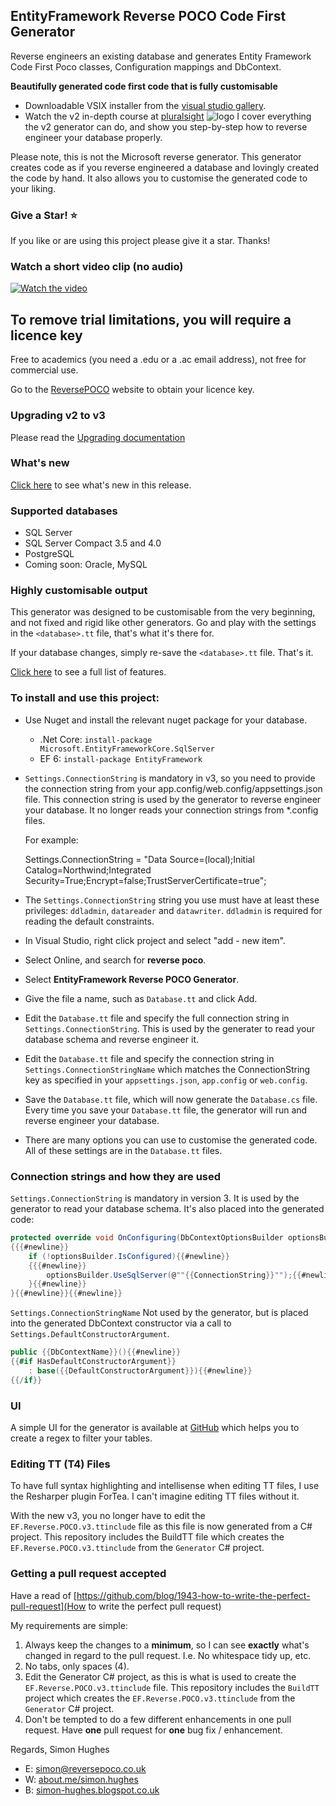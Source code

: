 ## EntityFramework Reverse POCO Code First Generator

Reverse engineers an existing database and generates Entity Framework Code
First Poco classes, Configuration mappings and DbContext.

**Beautifully generated code first code that is fully customisable**

* Downloadable VSIX installer from the [visual studio gallery](https://marketplace.visualstudio.com/items?itemName=SimonHughes.EntityFrameworkReversePOCOGenerator).
* Watch the v2 in-depth course at [pluralsight](https://app.pluralsight.com/library/courses/code-first-entity-framework-legacy-databases/table-of-contents) ![logo](http://www.simonhughes.co.uk/pluralsight-logo-tiny.png) I cover everything the v2 generator can do, and show you step-by-step how to reverse engineer your database properly.

Please note, this is not the Microsoft reverse generator.
This generator creates code as if you reverse engineered a database and lovingly created the code by hand. 
It also allows you to customise the generated code to your liking.

### Give a Star! :star:
If you like or are using this project please give it a star. Thanks!

### Watch a short video clip (no audio)
[![Watch the video](https://reversepocostorage.blob.core.windows.net/public-file-share/efcore-first-run.jpg)](https://reversepocostorage.blob.core.windows.net/public-file-share/efcore-first-run.mp4)

## To remove trial limitations, you will require a licence key
Free to academics (you need a .edu or a .ac email address), not free for commercial use.

Go to the [ReversePOCO](https://www.reversepoco.co.uk) website to obtain your licence key.

### Upgrading v2 to v3
Please read the [Upgrading documentation](https://github.com/sjh37/EntityFramework-Reverse-POCO-Code-First-Generator/wiki/Upgrading-from-v2-to-v3)

### What's new

[Click here](https://github.com/sjh37/EntityFramework-Reverse-POCO-Code-First-Generator/releases) to see what's new in this release.

### Supported databases

* SQL Server
* SQL Server Compact 3.5 and 4.0
* PostgreSQL
* Coming soon: Oracle, MySQL

### Highly customisable output

This generator was designed to be customisable from the very beginning,
and not fixed and rigid like other generators.
Go and play with the settings in the `<database>.tt` file, that's what it's there for.

If your database changes, simply re-save the `<database>.tt` file. That's it.

[Click here](https://github.com/sjh37/efreversepoco/wiki/Full-control-over-the-generated-code) to see a full list of features.

### To install and use this project:
* Use Nuget and install the relevant nuget package for your database.
  - .Net Core: `install-package Microsoft.EntityFrameworkCore.SqlServer`
  - EF 6: `install-package EntityFramework`
* `Settings.ConnectionString` is mandatory in v3, so you need to provide the connection string from your app.config/web.config/appsettings.json file. This connection string is used by the generator to reverse engineer your database. It no longer reads your connection strings from *.config files.

   For example:

   Settings.ConnectionString = "Data Source=(local);Initial Catalog=Northwind;Integrated Security=True;Encrypt=false;TrustServerCertificate=true";
* The `Settings.ConnectionString` string you use must have at least these privileges: `ddladmin`, `datareader` and `datawriter`. `ddladmin` is required for reading the default constraints.
* In Visual Studio, right click project and select "add - new item".
* Select Online, and search for **reverse poco**.
* Select **EntityFramework Reverse POCO Generator**.
* Give the file a name, such as `Database.tt` and click Add.
* Edit the `Database.tt` file and specify the full connection string in `Settings.ConnectionString`. This is used by the generater to read your database schema and reverse engineer it.
* Edit the `Database.tt` file and specify the connection string in `Settings.ConnectionStringName` which matches the ConnectionString key as specified in your `appsettings.json`, `app.config` or `web.config`.
* Save the `Database.tt` file, which will now generate the `Database.cs` file. Every time you save your `Database.tt` file, the generator will run and reverse engineer your database.
* There are many options you can use to customise the generated code. All of these settings are in the `Database.tt` files.

### Connection strings and how they are used
`Settings.ConnectionString` is mandatory in version 3. It is used by the generator to read your database schema. It's also placed into the generated code:

```c#
protected override void OnConfiguring(DbContextOptionsBuilder optionsBuilder){{#newline}}
{{{#newline}}
    if (!optionsBuilder.IsConfigured){{#newline}}
    {{{#newline}}
        optionsBuilder.UseSqlServer(@""{{ConnectionString}}"");{{#newline}}
    }{{#newline}}
}{{#newline}}{{#newline}}
```

`Settings.ConnectionStringName` Not used by the generator, but is placed into the generated DbContext constructor via a call to `Settings.DefaultConstructorArgument`.

```c#
public {{DbContextName}}(){{#newline}}
{{#if HasDefaultConstructorArgument}}
    : base({{DefaultConstructorArgument}}){{#newline}}
{{/if}}
```

### UI

A simple UI for the generator is available at
[GitHub](https://github.com/sjh37/EntityFramework-Reverse-POCO-Generator-UI) which helps you to create a regex to filter your tables.

### Editing TT (T4) Files
To have full syntax highlighting and intellisense when editing TT files, I use the Resharper plugin ForTea. I can't imagine editing TT files without it.

With the new v3, you no longer have to edit the `EF.Reverse.POCO.v3.ttinclude` file as this file is now generated from a C# project. This repository includes the BuildTT file which creates the `EF.Reverse.POCO.v3.ttinclude` from the `Generator` C# project.

### Getting a pull request accepted
Have a read of [https://github.com/blog/1943-how-to-write-the-perfect-pull-request](How to write the perfect pull request)

My requirements are simple:

1. Always keep the changes to a **minimum**, so I can see **exactly** what's changed in regard to the pull request. I.e. No whitespace tidy up, etc.
2. No tabs, only spaces (4).
3. Edit the Generator C# project, as this is what is used to create the `EF.Reverse.POCO.v3.ttinclude` file. This repository includes the `BuildTT` project which creates the `EF.Reverse.POCO.v3.ttinclude` from the `Generator` C# project.
4. Don't be tempted to do a few different enhancements in one pull request. Have **one** pull request for **one** bug fix / enhancement.

Regards,
Simon Hughes

* E: [simon@reversepoco.co.uk](mailto:simon@reversepoco.co.uk)
* W: [about.me/simon.hughes](http://about.me/simon.hughes)
* B: [simon-hughes.blogspot.co.uk](http://simon-hughes.blogspot.co.uk)
